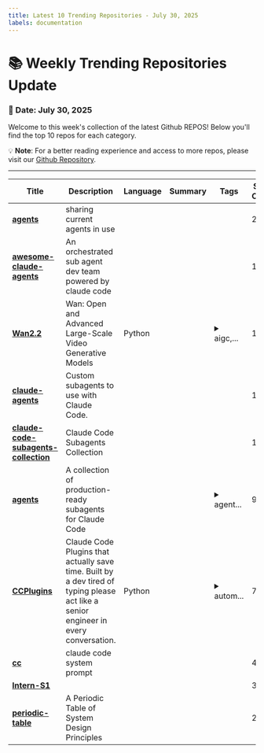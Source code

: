 ```yaml
---
title: Latest 10 Trending Repositories - July 30, 2025
labels: documentation
---
```

# 📚 Weekly Trending Repositories Update

### 📅 Date: July 30, 2025

Welcome to this week's collection of the latest Github REPOS! Below you'll find the top 10 repos for each category.

💡 **Note**: For a better reading experience and access to more repos, please visit our [Github Repository](https://github.com/marc-ko/daily-trending-repo).

---

| **Title** | **Description** | **Language** | **Summary** | **Tags** | **Stars Count** |
| --- | --- | --- | --- | --- | --- |
| **[agents](https://github.com/contains-studio/agents)** | sharing current agents in use |  |  |  | 2752 |
| **[awesome-claude-agents](https://github.com/vijaythecoder/awesome-claude-agents)** | An orchestrated sub agent dev team powered by claude code |  |  |  | 1701 |
| **[Wan2.2](https://github.com/Wan-Video/Wan2.2)** | Wan: Open and Advanced Large-Scale Video Generative Models | Python |  | <details><summary>aigc,...</summary><p>aigc, video-generation</p></details> | 1688 |
| **[claude-agents](https://github.com/iannuttall/claude-agents)** | Custom subagents to use with Claude Code. |  |  |  | 1268 |
| **[claude-code-subagents-collection](https://github.com/davepoon/claude-code-subagents-collection)** | Claude Code Subagents Collection |  |  |  | 1110 |
| **[agents](https://github.com/wshobson/agents)** | A collection of production-ready subagents for Claude Code |  |  | <details><summary>agent...</summary><p>agents, ai, ai-agents, anthropic, automation, claude, claude-code, sub-agents, subagents</p></details> | 929 |
| **[CCPlugins](https://github.com/brennercruvinel/CCPlugins)** | Claude Code Plugins that actually save time. Built by a dev tired of typing please act like a senior engineer in every conversation. | Python |  | <details><summary>autom...</summary><p>automated, claude, claude-ai, claude-code, cli, collection, commands, extensions, plugins</p></details> | 778 |
| **[cc](https://github.com/kn1026/cc)** | claude code system prompt |  |  |  | 459 |
| **[Intern-S1](https://github.com/InternLM/Intern-S1)** |  |  |  |  | 325 |
| **[periodic-table](https://github.com/jarulraj/periodic-table)** | A Periodic Table of System Design Principles |  |  |  | 298 |

